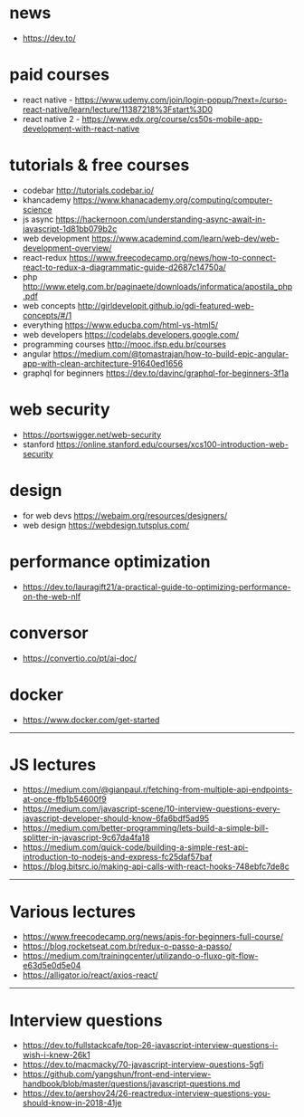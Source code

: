 # news
- https://dev.to/

# paid courses
- react native - https://www.udemy.com/join/login-popup/?next=/curso-react-native/learn/lecture/11387218%3Fstart%3D0
- react native 2 - https://www.edx.org/course/cs50s-mobile-app-development-with-react-native

# tutorials & free courses 
- codebar http://tutorials.codebar.io/
- khancademy https://www.khanacademy.org/computing/computer-science
- js async https://hackernoon.com/understanding-async-await-in-javascript-1d81bb079b2c
- web development https://www.academind.com/learn/web-dev/web-development-overview/
- react-redux https://www.freecodecamp.org/news/how-to-connect-react-to-redux-a-diagrammatic-guide-d2687c14750a/
- php http://www.etelg.com.br/paginaete/downloads/informatica/apostila_php.pdf
- web concepts http://girldevelopit.github.io/gdi-featured-web-concepts/#/1
- everything https://www.educba.com/html-vs-html5/
- web developers https://codelabs.developers.google.com/
- programming courses http://mooc.ifsp.edu.br/courses
- angular https://medium.com/@tomastrajan/how-to-build-epic-angular-app-with-clean-architecture-91640ed1656
- graphql for beginners https://dev.to/davinc/graphql-for-beginners-3f1a

# web security 
- https://portswigger.net/web-security
- stanford https://online.stanford.edu/courses/xcs100-introduction-web-security

# design 
- for web devs https://webaim.org/resources/designers/
- web design https://webdesign.tutsplus.com/

# performance optimization
- https://dev.to/lauragift21/a-practical-guide-to-optimizing-performance-on-the-web-nlf

# conversor 
- https://convertio.co/pt/ai-doc/

# docker 
- https://www.docker.com/get-started

--------------------------------------------------------------------------------------

# JS lectures

- https://medium.com/@gianpaul.r/fetching-from-multiple-api-endpoints-at-once-ffb1b54600f9
- https://medium.com/javascript-scene/10-interview-questions-every-javascript-developer-should-know-6fa6bdf5ad95
- https://medium.com/better-programming/lets-build-a-simple-bill-splitter-in-javascript-9c67da4fa18
- https://medium.com/quick-code/building-a-simple-rest-api-introduction-to-nodejs-and-express-fc25daf57baf
- https://blog.bitsrc.io/making-api-calls-with-react-hooks-748ebfc7de8c

---------------------------------------------------------------------------------------

# Various lectures

- https://www.freecodecamp.org/news/apis-for-beginners-full-course/
- https://blog.rocketseat.com.br/redux-o-passo-a-passo/
- https://medium.com/trainingcenter/utilizando-o-fluxo-git-flow-e63d5e0d5e04
- https://alligator.io/react/axios-react/

---------------------------------------------------------------------------------------

# Interview questions
- https://dev.to/fullstackcafe/top-26-javascript-interview-questions-i-wish-i-knew-26k1
- https://dev.to/macmacky/70-javascript-interview-questions-5gfi
- https://github.com/yangshun/front-end-interview-handbook/blob/master/questions/javascript-questions.md
- https://dev.to/aershov24/26-reactredux-interview-questions-you-should-know-in-2018-41je
